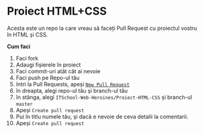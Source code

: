 # Proiect HTML+CSS
Acesta este un repo la care vreau să faceți Pull Request cu proiectul vostru în HTML și CSS.

**Cum faci**
1. Faci fork 
2. Adaugi fișierele în proiect
3. Faci commit-uri atât cât ai nevoie
4. Faci push pe Repo-ul tău
5. Intri la Pull Requests, apeși [`New Pull Request`](https://github.com/ITSchool-Web-Heroines/Proiect-HTML-CSS/compare)
6. în dreapta, alegi repo-ul tău și branch-ul tău
7. în stânga, alegi `ITSchool-Web-Heroines/Proiect-HTML-CSS` și branch-ul `master`
8. Apeși `Create pull request`
9. Pui în titlu numele tău, și dacă e nevoie de ceva detalii la comentarii.
10. Apeși `Create pull request`
